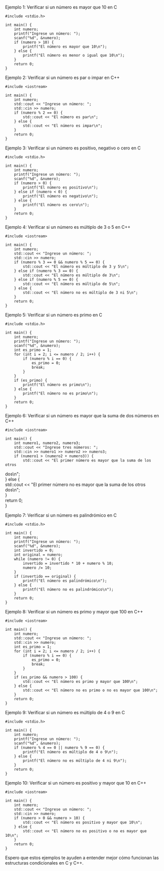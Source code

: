   Ejemplo 1: Verificar si un número es mayor que 10 en C                          
                                                                                  
    #include <stdio.h>                                                            
                                                                                  
    int main() {                                                                  
        int numero;                                                               
        printf("Ingrese un número: ");                                            
        scanf("%d", &numero);                                                     
        if (numero > 10) {                                                        
            printf("El número es mayor que 10\n");                                
        } else {                                                                  
            printf("El número es menor o igual que 10\n");                        
        }                                                                         
        return 0;                                                                 
    }                                                                             
                                                                                  
  Ejemplo 2: Verificar si un número es par o impar en C++                         
                                                                                  
    #include <iostream>                                                           
                                                                                  
    int main() {                                                                  
        int numero;                                                               
        std::cout << "Ingrese un número: ";                                       
        std::cin >> numero;                                                       
        if (numero % 2 == 0) {                                                    
            std::cout << "El número es par\n";                                    
        } else {                                                                  
            std::cout << "El número es impar\n";                                  
        }                                                                         
        return 0;                                                                 
    }                                                                             
                                                                                  
  Ejemplo 3: Verificar si un número es positivo, negativo o cero en C             
                                                                                  
    #include <stdio.h>                                                            
                                                                                  
    int main() {                                                                  
        int numero;                                                               
        printf("Ingrese un número: ");                                            
        scanf("%d", &numero);                                                     
        if (numero > 0) {                                                         
            printf("El número es positivo\n");                                    
        } else if (numero < 0) {                                                  
            printf("El número es negativo\n");                                    
        } else {                                                                  
            printf("El número es cero\n");                                        
        }                                                                         
        return 0;                                                                 
    }                                                                             
                                                                                  
  Ejemplo 4: Verificar si un número es múltiplo de 3 o 5 en C++                   
                                                                                  
    #include <iostream>                                                           
                                                                                  
    int main() {                                                                  
        int numero;                                                               
        std::cout << "Ingrese un número: ";                                       
        std::cin >> numero;                                                       
        if (numero % 3 == 0 && numero % 5 == 0) {                                 
            std::cout << "El número es múltiplo de 3 y 5\n";                      
        } else if (numero % 3 == 0) {                                             
            std::cout << "El número es múltiplo de 3\n";                          
        } else if (numero % 5 == 0) {                                             
            std::cout << "El número es múltiplo de 5\n";                          
        } else {                                                                  
            std::cout << "El número no es múltiplo de 3 ni 5\n";                  
        }                                                                         
        return 0;                                                                 
    }                                                                             
                                                                                  
  Ejemplo 5: Verificar si un número es primo en C                                 
                                                                                  
    #include <stdio.h>                                                            
                                                                                  
    int main() {                                                                  
        int numero;                                                               
        printf("Ingrese un número: ");                                            
        scanf("%d", &numero);                                                     
        int es_primo = 1;                                                         
        for (int i = 2; i <= numero / 2; i++) {                                   
            if (numero % i == 0) {                                                
                es_primo = 0;                                                     
                break;                                                            
            }                                                                     
        }                                                                         
        if (es_primo) {                                                           
            printf("El número es primo\n");                                       
        } else {                                                                  
            printf("El número no es primo\n");                                    
        }                                                                         
        return 0;                                                                 
    }                                                                             
                                                                                  
  Ejemplo 6: Verificar si un número es mayor que la suma de dos números en C++    
                                                                                  
    #include <iostream>                                                           
                                                                                  
    int main() {                                                                  
        int numero1, numero2, numero3;                                            
        std::cout << "Ingrese tres números: ";                                    
        std::cin >> numero1 >> numero2 >> numero3;                                
        if (numero1 > (numero2 + numero3)) {                                      
            std::cout << "El primer número es mayor que la suma de los otros      
  dos\n";                                                                         
        } else {                                                                  
            std::cout << "El primer número no es mayor que la suma de los otros   
  dos\n";                                                                         
        }                                                                         
        return 0;                                                                 
    }                                                                             
                                                                                  
  Ejemplo 7: Verificar si un número es palindrómico en C                          
                                                                                  
    #include <stdio.h>                                                            
                                                                                  
    int main() {                                                                  
        int numero;                                                               
        printf("Ingrese un número: ");                                            
        scanf("%d", &numero);                                                     
        int invertido = 0;                                                        
        int original = numero;                                                    
        while (numero != 0) {                                                     
            invertido = invertido * 10 + numero % 10;                             
            numero /= 10;                                                         
        }                                                                         
        if (invertido == original) {                                              
            printf("El número es palindrómico\n");                                
        } else {                                                                  
            printf("El número no es palindrómico\n");                             
        }                                                                         
        return 0;                                                                 
    }                                                                             
                                                                                  
  Ejemplo 8: Verificar si un número es primo y mayor que 100 en C++               
                                                                                  
    #include <iostream>                                                           
                                                                                  
    int main() {                                                                  
        int numero;                                                               
        std::cout << "Ingrese un número: ";                                       
        std::cin >> numero;                                                       
        int es_primo = 1;                                                         
        for (int i = 2; i <= numero / 2; i++) {                                   
            if (numero % i == 0) {                                                
                es_primo = 0;                                                     
                break;                                                            
            }                                                                     
        }                                                                         
        if (es_primo && numero > 100) {                                           
            std::cout << "El número es primo y mayor que 100\n";                  
        } else {                                                                  
            std::cout << "El número no es primo o no es mayor que 100\n";         
        }                                                                         
        return 0;                                                                 
    }                                                                             
                                                                                  
  Ejemplo 9: Verificar si un número es múltiplo de 4 o 9 en C                     
                                                                                  
    #include <stdio.h>                                                            
                                                                                  
    int main() {                                                                  
        int numero;                                                               
        printf("Ingrese un número: ");                                            
        scanf("%d", &numero);                                                     
        if (numero % 4 == 0 || numero % 9 == 0) {                                 
            printf("El número es múltiplo de 4 o 9\n");                           
        } else {                                                                  
            printf("El número no es múltiplo de 4 ni 9\n");                       
        }                                                                         
        return 0;                                                                 
    }                                                                             
                                                                                  
  Ejemplo 10: Verificar si un número es positivo y mayor que 10 en C++            
                                                                                  
    #include <iostream>                                                           
                                                                                  
    int main() {                                                                  
        int numero;                                                               
        std::cout << "Ingrese un número: ";                                       
        std::cin >> numero;                                                       
        if (numero > 0 && numero > 10) {                                          
            std::cout << "El número es positivo y mayor que 10\n";                
        } else {                                                                  
            std::cout << "El número no es positivo o no es mayor que 10\n";       
        }                                                                         
        return 0;                                                                 
    }                                                                             
                                                                                  
  Espero que estos ejemplos te ayuden a entender mejor cómo funcionan las         
  estructuras condicionales en C y C++.                           
